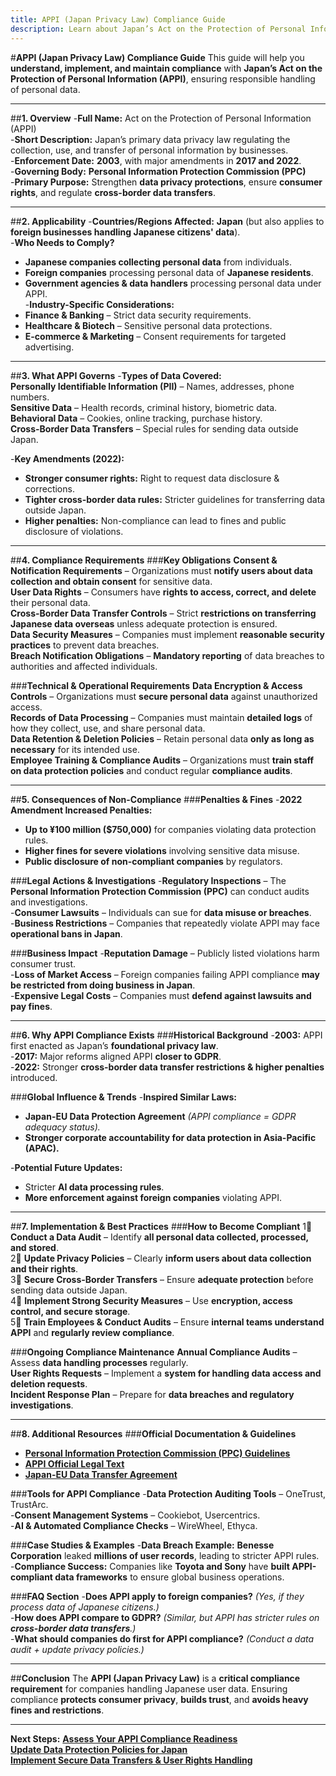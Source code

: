 ```yaml
---
title: APPI (Japan Privacy Law) Compliance Guide
description: Learn about Japan’s Act on the Protection of Personal Information (APPI), its requirements, enforcement, and best practices.
---
```


#**APPI (Japan Privacy Law) Compliance Guide**
This guide will help you **understand, implement, and maintain compliance** with **Japan’s Act on the Protection of Personal Information (APPI)**, ensuring responsible handling of personal data.

---

##**1. Overview**
-**Full Name:** Act on the Protection of Personal Information (APPI)  
-**Short Description:** Japan’s primary data privacy law regulating the collection, use, and transfer of personal information by businesses.  
-**Enforcement Date:** **2003**, with major amendments in **2017 and 2022**.  
-**Governing Body:** **Personal Information Protection Commission (PPC)**  
-**Primary Purpose:** Strengthen **data privacy protections**, ensure **consumer rights**, and regulate **cross-border data transfers**.  

---

##**2. Applicability**
-**Countries/Regions Affected:** **Japan** (but also applies to **foreign businesses handling Japanese citizens' data**).  
-**Who Needs to Comply?**  
  - **Japanese companies collecting personal data** from individuals.  
  - **Foreign companies** processing personal data of **Japanese residents**.  
  - **Government agencies & data handlers** processing personal data under APPI.  
-**Industry-Specific Considerations:**  
  - **Finance & Banking** – Strict data security requirements.  
  - **Healthcare & Biotech** – Sensitive personal data protections.  
  - **E-commerce & Marketing** – Consent requirements for targeted advertising.  

---

##**3. What APPI Governs**
-**Types of Data Covered:**  
   **Personally Identifiable Information (PII)** – Names, addresses, phone numbers.  
   **Sensitive Data** – Health records, criminal history, biometric data.  
   **Behavioral Data** – Cookies, online tracking, purchase history.  
   **Cross-Border Data Transfers** – Special rules for sending data outside Japan.  

-**Key Amendments (2022):**  
  - **Stronger consumer rights:** Right to request data disclosure & corrections.  
  - **Tighter cross-border data rules:** Stricter guidelines for transferring data outside Japan.  
  - **Higher penalties:** Non-compliance can lead to fines and public disclosure of violations.  

---

##**4. Compliance Requirements**
###**Key Obligations**
 **Consent & Notification Requirements** – Organizations must **notify users about data collection and obtain consent** for sensitive data.  
 **User Data Rights** – Consumers have **rights to access, correct, and delete** their personal data.  
 **Cross-Border Data Transfer Controls** – Strict **restrictions on transferring Japanese data overseas** unless adequate protection is ensured.  
 **Data Security Measures** – Companies must implement **reasonable security practices** to prevent data breaches.  
 **Breach Notification Obligations** – **Mandatory reporting** of data breaches to authorities and affected individuals.  

###**Technical & Operational Requirements**
 **Data Encryption & Access Controls** – Organizations must **secure personal data** against unauthorized access.  
 **Records of Data Processing** – Companies must maintain **detailed logs** of how they collect, use, and share personal data.  
 **Data Retention & Deletion Policies** – Retain personal data **only as long as necessary** for its intended use.  
 **Employee Training & Compliance Audits** – Organizations must **train staff on data protection policies** and conduct regular **compliance audits**.  

---

##**5. Consequences of Non-Compliance**
###**Penalties & Fines**
-**2022 Amendment Increased Penalties:**  
  - **Up to ¥100 million ($750,000)** for companies violating data protection rules.  
  - **Higher fines for severe violations** involving sensitive data misuse.  
  - **Public disclosure of non-compliant companies** by regulators.  

###**Legal Actions & Investigations**
-**Regulatory Inspections** – The **Personal Information Protection Commission (PPC)** can conduct audits and investigations.  
-**Consumer Lawsuits** – Individuals can sue for **data misuse or breaches**.  
-**Business Restrictions** – Companies that repeatedly violate APPI may face **operational bans in Japan**.  

###**Business Impact**
-**Reputation Damage** – Publicly listed violations harm consumer trust.  
-**Loss of Market Access** – Foreign companies failing APPI compliance **may be restricted from doing business in Japan**.  
-**Expensive Legal Costs** – Companies must **defend against lawsuits and pay fines**.  

---

##**6. Why APPI Compliance Exists**
###**Historical Background**
-**2003:** APPI first enacted as Japan’s **foundational privacy law**.  
-**2017:** Major reforms aligned APPI **closer to GDPR**.  
-**2022:** Stronger **cross-border data transfer restrictions & higher penalties** introduced.  

###**Global Influence & Trends**
-**Inspired Similar Laws:**  
  - **Japan-EU Data Protection Agreement** *(APPI compliance = GDPR adequacy status).*  
  - **Stronger corporate accountability for data protection in Asia-Pacific (APAC).**  

-**Potential Future Updates:**  
  - Stricter **AI data processing rules**.  
  - **More enforcement against foreign companies** violating APPI.  

---

##**7. Implementation & Best Practices**
###**How to Become Compliant**
1⃣ **Conduct a Data Audit** – Identify **all personal data collected, processed, and stored**.  
2⃣ **Update Privacy Policies** – Clearly **inform users about data collection and their rights**.  
3⃣ **Secure Cross-Border Transfers** – Ensure **adequate protection** before sending data outside Japan.  
4⃣ **Implement Strong Security Measures** – Use **encryption, access control, and secure storage**.  
5⃣ **Train Employees & Conduct Audits** – Ensure **internal teams understand APPI** and **regularly review compliance**.  

###**Ongoing Compliance Maintenance**
 **Annual Compliance Audits** – Assess **data handling processes** regularly.  
 **User Rights Requests** – Implement a **system for handling data access and deletion requests**.  
 **Incident Response Plan** – Prepare for **data breaches and regulatory investigations**.  

---

##**8. Additional Resources**
###**Official Documentation & Guidelines**
- **[ Personal Information Protection Commission (PPC) Guidelines](https://www.ppc.go.jp/)**  
- **[ APPI Official Legal Text](https://www.japaneselawtranslation.go.jp/)**  
- **[ Japan-EU Data Transfer Agreement](https://ec.europa.eu/)**  

###**Tools for APPI Compliance**
-**Data Protection Auditing Tools** – OneTrust, TrustArc.  
-**Consent Management Systems** – Cookiebot, Usercentrics.  
-**AI & Automated Compliance Checks** – WireWheel, Ethyca.  

###**Case Studies & Examples**
-**Data Breach Example:** **Benesse Corporation** leaked **millions of user records**, leading to stricter APPI rules.  
-**Compliance Success:** Companies like **Toyota and Sony** have **built APPI-compliant data frameworks** to ensure global business operations.  

###**FAQ Section**
-**Does APPI apply to foreign companies?** *(Yes, if they process data of Japanese citizens.)*  
-**How does APPI compare to GDPR?** *(Similar, but APPI has stricter rules on **cross-border data transfers**.)*  
-**What should companies do first for APPI compliance?** *(Conduct a data audit + update privacy policies.)*  

---

##**Conclusion**
The **APPI (Japan Privacy Law)** is a **critical compliance requirement** for companies handling Japanese user data. Ensuring compliance **protects consumer privacy**, **builds trust**, and **avoids heavy fines and restrictions**.

---

 **Next Steps:**
 **[Assess Your APPI Compliance Readiness](#)**  
 **[Update Data Protection Policies for Japan](#)**  
 **[Implement Secure Data Transfers & User Rights Handling](#)**  
